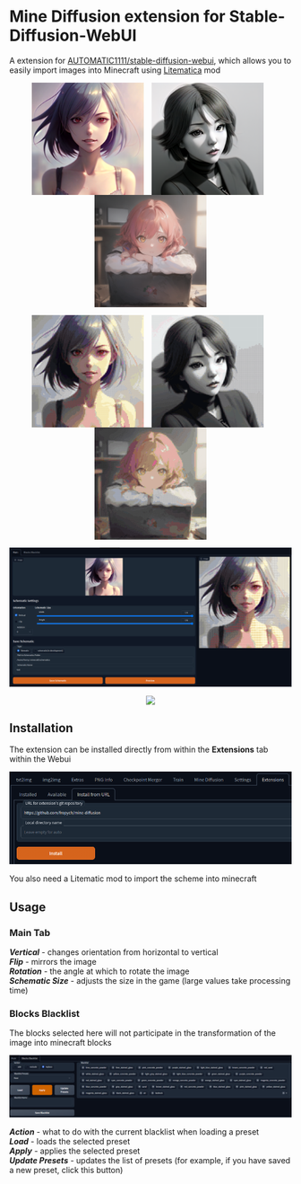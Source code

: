 # Mine Diffusion extension for Stable-Diffusion-WebUI

A extension for [AUTOMATIC1111/stable-diffusion-webui](https://github.com/AUTOMATIC1111/stable-diffusion-webui), which allows you to easily import images into Minecraft using [Litematica](https://www.curseforge.com/minecraft/mc-mods/litematica) mod

<p align="center">
    <img src="README_images/1_1.png" valign="middle" style="height:200px;margin-right:10px"/>
    <img src="README_images/2_1.png" valign="middle" style="height:200px;margin-right:10px"/>
    <img src="README_images/3_1.png" valign="middle" style="height:200px"/>
</p>
<p align="center">
    <img src="README_images/1_2.png" valign="middle" style="height:200px;margin-right:10px"/>
    <img src="README_images/2_2.png" valign="middle" style="height:200px;margin-right:10px"/>
    <img src="README_images/3_2.png" valign="middle" style="height:200px"/>
</p>
<p align="center">
    <img src="README_images/main.png" valign="middle" style="width:630px;"/>
</p>

<p align="center">
    <img src="README_images/demo.gif" valign="middle" style="width:630px;"/>
</p>

## Installation

The extension can be installed directly from within the **Extensions** tab within the Webui

<img src="README_images/installation.png"/>

You also need a Litematic mod to import the scheme into minecraft

## Usage

### __Main Tab__
*__Vertical__* - changes orientation from horizontal to vertical  
*__Flip__* - mirrors the image  
*__Rotation__* - the angle at which to rotate the image  
*__Schematic Size__* - adjusts the size in the game (large values take processing time)

### __Blocks Blacklist__

The blocks selected here will not participate in the transformation of the image into minecraft blocks

<img src="README_images/blacklist.png"/>

*__Action__* - what to do with the current blacklist when loading a preset  
*__Load__* - loads the selected preset  
*__Apply__* - applies the selected preset  
*__Update Presets__* - updates the list of presets (for example, if you have saved a new preset, click this button)
